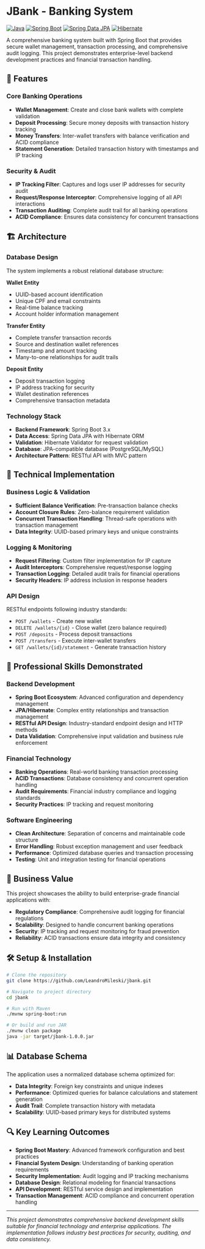 # JBank - Banking System

[![Java](https://img.shields.io/badge/Java-17+-orange.svg)](https://www.oracle.com/java/)
[![Spring Boot](https://img.shields.io/badge/Spring%20Boot-3.x-brightgreen.svg)](https://spring.io/projects/spring-boot)
[![Spring Data JPA](https://img.shields.io/badge/Spring%20Data%20JPA-3.x-green.svg)](https://spring.io/projects/spring-data-jpa)
[![Hibernate](https://img.shields.io/badge/Hibernate-6.x-blue.svg)](https://hibernate.org/)

A comprehensive banking system built with Spring Boot that provides secure wallet management, transaction processing, and comprehensive audit logging. This project demonstrates enterprise-level backend development practices and financial transaction handling.

## 🚀 Features

### Core Banking Operations
- **Wallet Management**: Create and close bank wallets with complete validation
- **Deposit Processing**: Secure money deposits with transaction history tracking
- **Money Transfers**: Inter-wallet transfers with balance verification and ACID compliance
- **Statement Generation**: Detailed transaction history with timestamps and IP tracking

### Security & Audit
- **IP Tracking Filter**: Captures and logs user IP addresses for security audit
- **Request/Response Interceptor**: Comprehensive logging of all API interactions
- **Transaction Auditing**: Complete audit trail for all banking operations
- **ACID Compliance**: Ensures data consistency for concurrent transactions

## 🏗️ Architecture

### Database Design
The system implements a robust relational database structure:

**Wallet Entity**
- UUID-based account identification
- Unique CPF and email constraints
- Real-time balance tracking
- Account holder information management

**Transfer Entity**
- Complete transfer transaction records
- Source and destination wallet references
- Timestamp and amount tracking
- Many-to-one relationships for audit trails

**Deposit Entity**
- Deposit transaction logging
- IP address tracking for security
- Wallet destination references
- Comprehensive transaction metadata

### Technology Stack
- **Backend Framework**: Spring Boot 3.x
- **Data Access**: Spring Data JPA with Hibernate ORM
- **Validation**: Hibernate Validator for request validation
- **Database**: JPA-compatible database (PostgreSQL/MySQL)
- **Architecture Pattern**: RESTful API with MVC pattern

## 🔧 Technical Implementation

### Business Logic & Validation
- **Sufficient Balance Verification**: Pre-transaction balance checks
- **Account Closure Rules**: Zero-balance requirement validation
- **Concurrent Transaction Handling**: Thread-safe operations with transaction management
- **Data Integrity**: UUID-based primary keys and unique constraints

### Logging & Monitoring
- **Request Filtering**: Custom filter implementation for IP capture
- **Audit Interceptors**: Comprehensive request/response logging
- **Transaction Logging**: Detailed audit trails for financial operations
- **Security Headers**: IP address inclusion in response headers

### API Design
RESTful endpoints following industry standards:
- `POST /wallets` - Create new wallet
- `DELETE /wallets/{id}` - Close wallet (zero balance required)
- `POST /deposits` - Process deposit transactions
- `POST /transfers` - Execute inter-wallet transfers
- `GET /wallets/{id}/statement` - Generate transaction history

## 💼 Professional Skills Demonstrated

### Backend Development
- **Spring Boot Ecosystem**: Advanced configuration and dependency management
- **JPA/Hibernate**: Complex entity relationships and transaction management
- **RESTful API Design**: Industry-standard endpoint design and HTTP methods
- **Data Validation**: Comprehensive input validation and business rule enforcement

### Financial Technology
- **Banking Operations**: Real-world banking transaction processing
- **ACID Transactions**: Database consistency and concurrent operation handling
- **Audit Requirements**: Financial industry compliance and logging standards
- **Security Practices**: IP tracking and request monitoring

### Software Engineering
- **Clean Architecture**: Separation of concerns and maintainable code structure
- **Error Handling**: Robust exception management and user feedback
- **Performance**: Optimized database queries and transaction processing
- **Testing**: Unit and integration testing for financial operations

## 🎯 Business Value

This project showcases the ability to build enterprise-grade financial applications with:
- **Regulatory Compliance**: Comprehensive audit logging for financial regulations
- **Scalability**: Designed to handle concurrent banking operations
- **Security**: IP tracking and request monitoring for fraud prevention
- **Reliability**: ACID transactions ensure data integrity and consistency

## 🛠️ Setup & Installation

```bash
# Clone the repository
git clone https://github.com/LeandroMileski/jbank.git

# Navigate to project directory
cd jbank

# Run with Maven
./mvnw spring-boot:run

# Or build and run JAR
./mvnw clean package
java -jar target/jbank-1.0.0.jar
```

## 📊 Database Schema

The application uses a normalized database schema optimized for:
- **Data Integrity**: Foreign key constraints and unique indexes
- **Performance**: Optimized queries for balance calculations and statement generation
- **Audit Trail**: Complete transaction history with metadata
- **Scalability**: UUID-based primary keys for distributed systems

## 🔍 Key Learning Outcomes

- **Spring Boot Mastery**: Advanced framework configuration and best practices
- **Financial System Design**: Understanding of banking operation requirements
- **Security Implementation**: Audit logging and IP tracking mechanisms
- **Database Design**: Relational modeling for financial transactions
- **API Development**: RESTful service design and implementation
- **Transaction Management**: ACID compliance and concurrent operation handling

---

*This project demonstrates comprehensive backend development skills suitable for financial technology and enterprise applications. The implementation follows industry best practices for security, auditing, and data consistency.*
